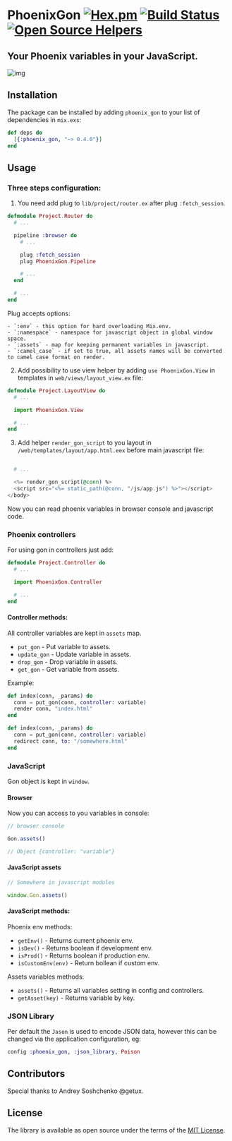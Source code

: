 # PhoenixGon [![Hex.pm](https://img.shields.io/hexpm/v/plug.svg)](https://hex.pm/packages/phoenix_gon) [![Build Status](https://travis-ci.org/khusnetdinov/phoenix_gon.svg?branch=master)](https://travis-ci.org/khusnetdinov/phoenix_gon) [![Open Source Helpers](https://www.codetriage.com/khusnetdinov/phoenix_gon/badges/users.svg)](https://www.codetriage.com/khusnetdinov/phoenix_gon)

## Your Phoenix variables in your JavaScript.

![img](http://res.cloudinary.com/dtoqqxqjv/image/upload/v1492849051/github/gon.png)

## Installation

The package can be installed by adding `phoenix_gon` to your list of dependencies in `mix.exs`:

```elixir
def deps do
  [{:phoenix_gon, "~> 0.4.0"}]
end
```

## Usage

### Three steps configuration:

1. You need add plug to `lib/project/router.ex` after plug `:fetch_session`.

```elixir
defmodule Project.Router do
  # ...

  pipeline :browser do
    # ...

    plug :fetch_session
    plug PhoenixGon.Pipeline

    # ...
  end

  # ...
end
```

Plug accepts options:

    - `:env` - this option for hard overloading Mix.env.
    - `:namespace` - namespace for javascript object in global window space.
    - `:assets` - map for keeping permanent variables in javascript.
    - `:camel_case` - if set to true, all assets names will be converted to camel case format on render.

2. Add possibility to use view helper by adding `use PhoenixGon.View` in templates in `web/views/layout_view.ex` file:

```elixir
defmodule Project.LayoutView do
  # ...

  import PhoenixGon.View

  # ...
end

```

3. Add helper `render_gon_script` to you layout in `/web/templates/layout/app.html.eex` before main javascript file:

```elixir

  # ...

  <%= render_gon_script(@conn) %>
  <script src="<%= static_path(@conn, "/js/app.js") %>"></script>
</body>
```

Now you can read phoenix variables in browser console and javascript code.

### Phoenix controllers

For using gon in controllers just add:

```elixir
defmodule Project.Controller do
  # ...

  import PhoenixGon.Controller

  # ...
end
```

#### Controller methods:

All controller variables are kept in `assets` map.

- `put_gon` - Put variable to assets.
- `update_gon` - Update variable in assets.
- `drop_gon` - Drop variable in assets.
- `get_gon` - Get variable from assets.

Example:

```elixir
def index(conn, _params) do
  conn = put_gon(conn, controller: variable)
  render conn, "index.html"
end
```

```elixir
def index(conn, _params) do
  conn = put_gon(conn, controller: variable)
  redirect conn, to: "/somewhere.html"
end
```

### JavaScript

Gon object is kept in `window`.

#### Browser

Now you can access to you variables in console:

```javascript
// browser console

Gon.assets()

// Object {controller: "variable"}
```

#### JavaScript assets

```JavaScript
// Somewhere in javascript modules

window.Gon.assets()

```

#### JavaScript methods:

Phoenix env methods:

- `getEnv()` - Returns current phoenix env.
- `isDev()` - Returns boolean if development env.
- `isProd()` - Returns boolean if production env.
- `isCustomEnv(env)` - Return bollean if custom env.

Assets variables methods:

- `assets()` - Returns all variables setting in config and controllers.
- `getAsset(key)` - Returns variable by key.

### JSON Library

Per default the `Jason` is used to encode JSON data, however this can be changed via the application configuration, eg:

```elixir
config :phoenix_gon, :json_library, Poison
```

## Contributors

Special thanks to Andrey Soshchenko @getux.

## License

The library is available as open source under the terms of the [MIT License](http://opensource.org/licenses/MIT).
